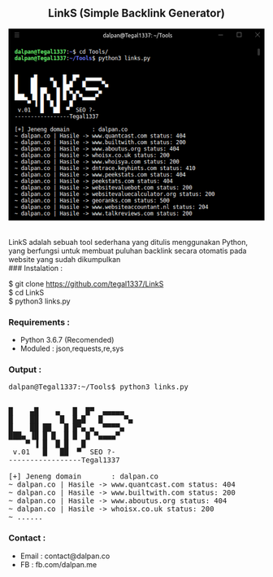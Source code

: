 <center>
  
## LinkS (Simple Backlink Generator)

![Screenshoot](/links.png)
</center>
<br>
LinkS adalah sebuah tool sederhana yang ditulis menggunakan Python, yang berfungsi untuk membuat puluhan backlink secara otomatis pada website yang sudah dikumpulkan
<br>
### Instalation :

$ git clone https://github.com/tegal1337/LinkS <br>
$ cd LinkS <br>
$ python3 links.py <br>

### Requirements :

<ul>
  <li> Python 3.6.7 (Recomended)</li>
  <li> Moduled : json,requests,re,sys</li>
</ul>

### Output :
<pre>
dalpan@Tegal1337:~/Tools$ python3 links.py


█    ▄█    ▄   █  █▀  ▄▄▄▄▄
█    ██     █  █▄█   █     ▀▄
█    ██ ██   █ █▀▄ ▄  ▀▀▀▀▄
███▄ ▐█ █ █  █ █  █ ▀▄▄▄▄▀
    ▀ ▐ █  █ █   █
 v.01   █   ██  ▀  SEO ?-
-----------------Tegal1337

[+] Jeneng domain       : dalpan.co
~ dalpan.co | Hasile -> www.quantcast.com status: 404
~ dalpan.co | Hasile -> www.builtwith.com status: 200
~ dalpan.co | Hasile -> www.aboutus.org status: 404
~ dalpan.co | Hasile -> whoisx.co.uk status: 200
~ ......
</pre>

### Contact :
<ul>
  <li> Email : contact@dalpan.co</li>
  <li> FB : fb.com/dalpan.me
</ul>
